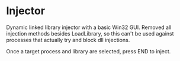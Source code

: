 # Injector

Dynamic linked library injector with a basic Win32 GUI. Removed all injection methods besides LoadLibrary, so this can't be used against processes that actually try and block dll injections.

Once a target process and library are selected, press END to inject.
